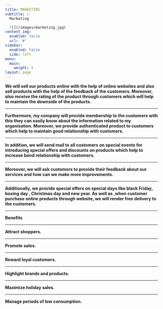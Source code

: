 ```yaml
---
title: MARKETING
subtitle: |-
  Marketing

  ![](/images/marketing.jpg)
content_img:
  enabled: false
  url: '#'
sidebar:
  enabled: false
  side: left
menu:
  main:
    weight: 5
layout: page
---
```

**We will sell our products online with the help of online websites and also sell products with the help of the feedback of the customers. Moreover, also receive the rating of the product through customers which will help to maintain the downside of the products.**

****

**Furthermore, my company will provide membership to the customers with this they can easily know about the information related to my organisation. Moreover, we provide authenticated product to customers which help to maintain good relationship with customers.**

****

**In addition, we will send mail to all customers on special events for introducing special offers and discounts on products which help to increase bond relationship with customers.**

****

**Moreover, we will ask customers to provide their feedback about our services and how can we make more improvements.**

****

**Additionally, we provide special offers on special days like black Friday, boxing day , Christmas day and new year. As well as ,when customer purchase online products through website, we will render free delivery to the customers.**

****

**Benefits**

****

**Attract shoppers.**

****

**Promote sales.**

****

**Reward loyal customers.**

****

**Highlight brands and products.**

****

**Maximize holiday sales.**

****

**Manage periods of low consumption.**

